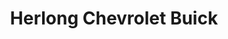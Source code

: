 ---
title: "Herlong Chevrolet Buick"
url: /batesburg-leesville/herlong-chevrolet-buick/
shop: car
---